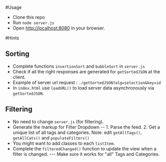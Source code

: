 #Usage

* Clone this repo
* Run  ``` node server.js ```
* Open [http://localhost:8080](http://localhost:8080) in your browser.


#Hints

## Sorting

* Complete functions ```insertionSort``` and ```bubbleSort``` in ```server.js```
* Check if all the right responses are generated for ```getSortedJSON``` at the client.
* Example of server url request : ```./getSortedJSON?alg=selection&key=id```
* In ```index.html``` use ```loadURL()``` to load server data asynchronously via ```getSortedJSON```.


## Filtering

* No need to change ```server.js``` (for filtering).
* Generate the markup for Filter Dropdown -- 1. Parse the feed. 2. Get a unique list of all tags and categories. Note: edit ```getAllTags()```, ```getAllCats()``` and ```populateFilters()```
* You might want to add classes to each ```listItem```.
* Complete the ```filteredChanged()``` function to update the view when a filter is changed. --- Make sure it works for "all" Tags and Categories.
